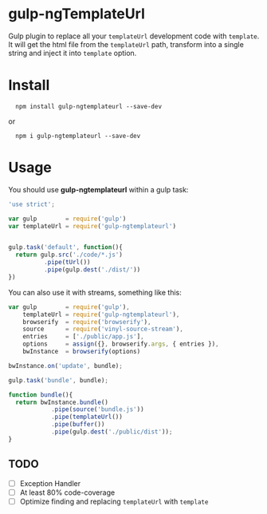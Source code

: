 # gulp-ngTemplateUrl

Gulp plugin to replace all your `templateUrl` development code with `template`. It will get the html file from the `templateUrl` path, transform into a single string and inject it into `template` option.

# Install

```
  npm install gulp-ngtemplateurl --save-dev
```
or
```
  npm i gulp-ngtemplateurl --save-dev
```

# Usage

You should use **gulp-ngtemplateurl** within a gulp task:
```javascript
'use strict';

var gulp        = require('gulp')
var templateUrl = require('gulp-ngtemplateurl')


gulp.task('default', function(){
  return gulp.src('./code/*.js')
          .pipe(tUrl())
          .pipe(gulp.dest('./dist/'))
})

```
You can also use it with streams, something like this:

```javascript
var gulp        = require('gulp'),
    templateUrl = require('gulp-ngtemplateurl'),
    browserify  = require('browserify'),
    source      = require('vinyl-source-stream'),
    entries     = ['./public/app.js'],
    options     = assign({}, browserify.args, { entries }),
    bwInstance  = browserify(options)

bwInstance.on('update', bundle);

gulp.task('bundle', bundle);

function bundle(){
  return bwInstance.bundle()
            .pipe(source('bundle.js'))
            .pipe(templateUrl())
            .pipe(buffer())
            .pipe(gulp.dest('./public/dist'));
}
```

## TODO

- [ ] Exception Handler
- [ ] At least 80% code-coverage  
- [ ] Optimize finding and replacing `templateUrl` with `template `

